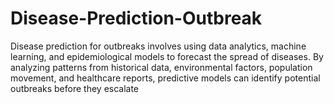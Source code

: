 # Disease-Prediction-Outbreak
Disease prediction for outbreaks involves using data analytics, machine learning, and epidemiological models to forecast the spread of diseases. By analyzing patterns from historical data, environmental factors, population movement, and healthcare reports, predictive models can identify potential outbreaks before they escalate
